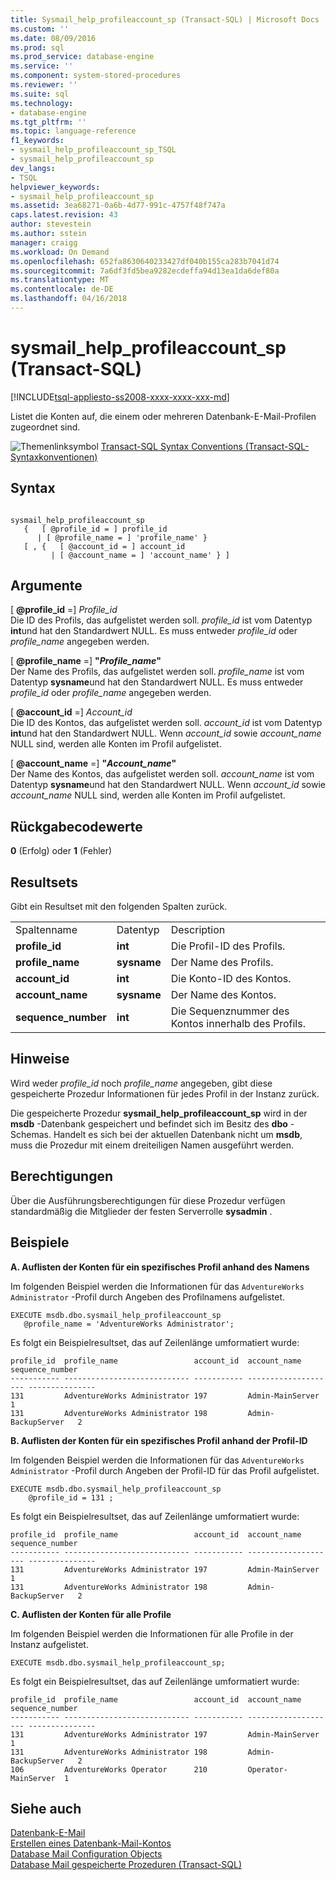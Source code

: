 ```yaml
---
title: Sysmail_help_profileaccount_sp (Transact-SQL) | Microsoft Docs
ms.custom: ''
ms.date: 08/09/2016
ms.prod: sql
ms.prod_service: database-engine
ms.service: ''
ms.component: system-stored-procedures
ms.reviewer: ''
ms.suite: sql
ms.technology:
- database-engine
ms.tgt_pltfrm: ''
ms.topic: language-reference
f1_keywords:
- sysmail_help_profileaccount_sp_TSQL
- sysmail_help_profileaccount_sp
dev_langs:
- TSQL
helpviewer_keywords:
- sysmail_help_profileaccount_sp
ms.assetid: 3ea68271-0a6b-4d77-991c-4757f48f747a
caps.latest.revision: 43
author: stevestein
ms.author: sstein
manager: craigg
ms.workload: On Demand
ms.openlocfilehash: 652fa8630640233427df040b155ca283b7041d74
ms.sourcegitcommit: 7a6df3fd5bea9282ecdeffa94d13ea1da6def80a
ms.translationtype: MT
ms.contentlocale: de-DE
ms.lasthandoff: 04/16/2018
---
```

# <a name="sysmailhelpprofileaccountsp-transact-sql"></a>sysmail_help_profileaccount_sp (Transact-SQL)
[!INCLUDE[tsql-appliesto-ss2008-xxxx-xxxx-xxx-md](../../includes/tsql-appliesto-ss2008-xxxx-xxxx-xxx-md.md)]

  Listet die Konten auf, die einem oder mehreren Datenbank-E-Mail-Profilen zugeordnet sind.  
    
 ![Themenlinksymbol](../../database-engine/configure-windows/media/topic-link.gif "Topic link icon") [Transact-SQL Syntax Conventions (Transact-SQL-Syntaxkonventionen)](../../t-sql/language-elements/transact-sql-syntax-conventions-transact-sql.md)  
  
## <a name="syntax"></a>Syntax  
  
```  
  
sysmail_help_profileaccount_sp  
   {   [ @profile_id = ] profile_id   
      | [ @profile_name = ] 'profile_name' }  
   [ , {   [ @account_id = ] account_id  
         | [ @account_name = ] 'account_name' } ]  
```  
  
## <a name="arguments"></a>Argumente  
 [ **@profile_id** =] *Profile_id*  
 Die ID des Profils, das aufgelistet werden soll. *profile_id* ist vom Datentyp **int**und hat den Standardwert NULL. Es muss entweder *profile_id* oder *profile_name* angegeben werden.  
  
 [ **@profile_name** =] **"***Profile_name***"**  
 Der Name des Profils, das aufgelistet werden soll. *profile_name* ist vom Datentyp **sysname**und hat den Standardwert NULL. Es muss entweder *profile_id* oder *profile_name* angegeben werden.  
  
 [ **@account_id** =] *Account_id*  
 Die ID des Kontos, das aufgelistet werden soll. *account_id* ist vom Datentyp **int**und hat den Standardwert NULL. Wenn *account_id* sowie *account_name* NULL sind, werden alle Konten im Profil aufgelistet.  
  
 [ **@account_name** =] **"***Account_name***"**  
 Der Name des Kontos, das aufgelistet werden soll. *account_name* ist vom Datentyp **sysname**und hat den Standardwert NULL. Wenn *account_id* sowie *account_name* NULL sind, werden alle Konten im Profil aufgelistet.  
  
## <a name="return-code-values"></a>Rückgabecodewerte  
 **0** (Erfolg) oder **1** (Fehler)  
  
## <a name="result-sets"></a>Resultsets  
 Gibt ein Resultset mit den folgenden Spalten zurück.  
  
||||  
|-|-|-|  
|Spaltenname|Datentyp|Description|  
|**profile_id**|**int**|Die Profil-ID des Profils.|  
|**profile_name**|**sysname**|Der Name des Profils.|  
|**account_id**|**int**|Die Konto-ID des Kontos.|  
|**account_name**|**sysname**|Der Name des Kontos.|  
|**sequence_number**|**int**|Die Sequenznummer des Kontos innerhalb des Profils.|  
  
## <a name="remarks"></a>Hinweise  
 Wird weder *profile_id* noch *profile_name* angegeben, gibt diese gespeicherte Prozedur Informationen für jedes Profil in der Instanz zurück.  
  
 Die gespeicherte Prozedur **sysmail_help_profileaccount_sp** wird in der **msdb** -Datenbank gespeichert und befindet sich im Besitz des **dbo** -Schemas. Handelt es sich bei der aktuellen Datenbank nicht um **msdb**, muss die Prozedur mit einem dreiteiligen Namen ausgeführt werden.  
  
## <a name="permissions"></a>Berechtigungen  
 Über die Ausführungsberechtigungen für diese Prozedur verfügen standardmäßig die Mitglieder der festen Serverrolle **sysadmin** .  
  
## <a name="examples"></a>Beispiele  
 **A. Auflisten der Konten für ein spezifisches Profil anhand des Namens**  
  
 Im folgenden Beispiel werden die Informationen für das `AdventureWorks Administrator` -Profil durch Angeben des Profilnamens aufgelistet.  
  
```  
EXECUTE msdb.dbo.sysmail_help_profileaccount_sp  
   @profile_name = 'AdventureWorks Administrator';  
```  
  
 Es folgt ein Beispielresultset, das auf Zeilenlänge umformatiert wurde:  
  
```  
profile_id  profile_name                 account_id  account_name         sequence_number  
----------- ---------------------------- ----------- -------------------- ---------------  
131         AdventureWorks Administrator 197         Admin-MainServer     1  
131         AdventureWorks Administrator 198         Admin-BackupServer   2  
```  
  
 **B. Auflisten der Konten für ein spezifisches Profil anhand der Profil-ID**  
  
 Im folgenden Beispiel werden die Informationen für das `AdventureWorks Administrator` -Profil durch Angeben der Profil-ID für das Profil aufgelistet.  
  
```  
EXECUTE msdb.dbo.sysmail_help_profileaccount_sp  
    @profile_id = 131 ;  
```  
  
 Es folgt ein Beispielresultset, das auf Zeilenlänge umformatiert wurde:  
  
```  
profile_id  profile_name                 account_id  account_name         sequence_number  
----------- ---------------------------- ----------- -------------------- ---------------  
131         AdventureWorks Administrator 197         Admin-MainServer     1  
131         AdventureWorks Administrator 198         Admin-BackupServer   2  
```  
  
 **C. Auflisten der Konten für alle Profile**  
  
 Im folgenden Beispiel werden die Informationen für alle Profile in der Instanz aufgelistet.  
  
```  
EXECUTE msdb.dbo.sysmail_help_profileaccount_sp;  
```  
  
 Es folgt ein Beispielresultset, das auf Zeilenlänge umformatiert wurde:  
  
```  
profile_id  profile_name                 account_id  account_name         sequence_number  
----------- ---------------------------- ----------- -------------------- ---------------  
131         AdventureWorks Administrator 197         Admin-MainServer     1  
131         AdventureWorks Administrator 198         Admin-BackupServer   2  
106         AdventureWorks Operator      210         Operator-MainServer  1  
```  
  
## <a name="see-also"></a>Siehe auch  
 [Datenbank-E-Mail](../../relational-databases/database-mail/database-mail.md)   
 [Erstellen eines Datenbank-Mail-Kontos](../../relational-databases/database-mail/create-a-database-mail-account.md)   
 [Database Mail Configuration Objects](../../relational-databases/database-mail/database-mail-configuration-objects.md)   
 [Database Mail gespeicherte Prozeduren &#40;Transact-SQL&#41;](../../relational-databases/system-stored-procedures/database-mail-stored-procedures-transact-sql.md)  
  
  
